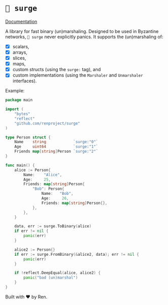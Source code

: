 # `🔌 surge`

[Documentation](https://godoc.org/github.com/renproject/surge)

A library for fast binary (un)marshaling. Designed to be used in Byzantine networks, `🔌 surge` never explicitly panics. It supports the (un)marshaling of:

- [x] scalars,
- [x] arrays,
- [x] slices,
- [x] maps,
- [x] custom structs (using the `surge:` tag), and
- [x] custom implementations (using the `Marshaler` and `Unmarshaler` interfaces).

Example:

```go
package main

import (
    "bytes"
    "reflect"
    "github.com/renproject/surge"
)

type Person struct {
    Name    string            `surge:"0"`
    Age     uint64            `surge:"1"`
    Friends map[string]Person `surge:"2"`
}

func main() {
    alice := Person{
        Name:    "Alice",
        Age:     25,
        Friends: map[string]Person{
            "Bob": Person{
                Name:   "Bob",
                Age:     26,
                Friends: map[string]Person{},
            },
        },
    }

    data, err := surge.ToBinary(alice)
    if err != nil {
        panic(err)
    }

    alice2 := Person{}
    if err := surge.FromBinary(&alice2, data); err != nil {
        panic(err)
    }

    if !reflect.DeepEqual(alice, alice2) {
        panic("bad (un)marshal")
    }
}
```

Built with ❤ by Ren. 
